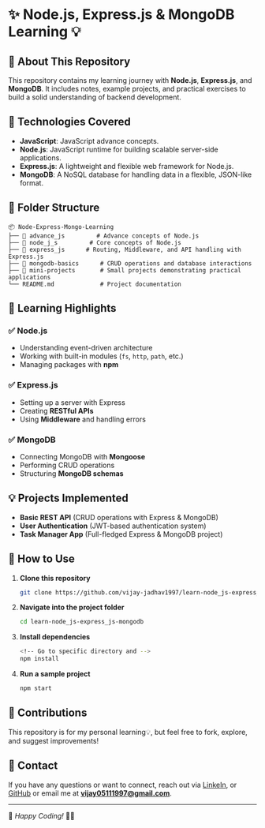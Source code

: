 # ✨ Node.js, Express.js & MongoDB Learning 💡

## 📌 About This Repository
This repository contains my learning journey with **Node.js**, **Express.js**, and **MongoDB**. It includes notes, example projects, and practical exercises to build a solid understanding of backend development.

## 🚀 Technologies Covered
- **JavaScript**: JavaScript advance concepts.
- **Node.js**: JavaScript runtime for building scalable server-side applications.
- **Express.js**: A lightweight and flexible web framework for Node.js.
- **MongoDB**: A NoSQL database for handling data in a flexible, JSON-like format.

## 📂 Folder Structure
```
📦 Node-Express-Mongo-Learning
├── 📁 advance_js         # Advance concepts of Node.js
├── 📁 node_j_s         # Core concepts of Node.js
├── 📁 express_js      # Routing, Middleware, and API handling with Express.js
├── 📁 mongodb-basics      # CRUD operations and database interactions
├── 📁 mini-projects       # Small projects demonstrating practical applications
└── README.md             # Project documentation
```

## 📝 Learning Highlights
### ✅ Node.js
- Understanding event-driven architecture
- Working with built-in modules (`fs`, `http`, `path`, etc.)
- Managing packages with **npm**

### ✅ Express.js
- Setting up a server with Express
- Creating **RESTful APIs**
- Using **Middleware** and handling errors

### ✅ MongoDB
- Connecting MongoDB with **Mongoose**
- Performing CRUD operations
- Structuring **MongoDB schemas**

## 💡 Projects Implemented
- **Basic REST API** (CRUD operations with Express & MongoDB)
- **User Authentication** (JWT-based authentication system)
- **Task Manager App** (Full-fledged Express & MongoDB project)

## 📖 How to Use
1. **Clone this repository**
   ```bash
   git clone https://github.com/vijay-jadhav1997/learn-node_js-express_js-mongodb.git
   ```
2. **Navigate into the project folder**
   ```bash
   cd learn-node_js-express_js-mongodb
   ```
3. **Install dependencies**
   ```bash
   <!-- Go to specific directory and -->
   npm install
   ```
4. **Run a sample project**
   ```bash
   npm start
   ```

## 🤝 Contributions
This repository is for my personal learning💡, but feel free to fork, explore, and suggest improvements!

## 📩 Contact
If you have any questions or want to connect, reach out via [LinkeIn](https://www.linkedin.com/in/vijay-jadhav1997), or [GitHub](https://github.com/vijay-jadhav1997) or email me at **vijay05111997@gmail.com**.

---

🔹 *Happy Coding!* 🙏🏻

